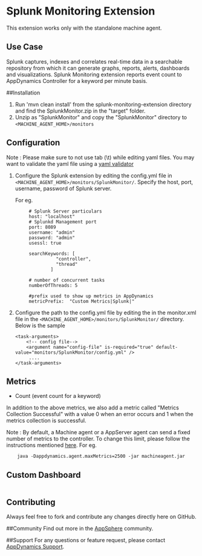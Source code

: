 # Splunk Monitoring Extension

This extension works only with the standalone machine agent.

## Use Case
Splunk captures, indexes and correlates real-time data in a searchable repository from which it can generate graphs, reports, alerts, dashboards and visualizations.
Splunk Monitoring extension reports event count to AppDynamics Controller for a keyword per minute basis.

##Installation
1. Run 'mvn clean install' from the splunk-monitoring-extension directory and find the SplunkMonitor.zip in the "target" folder.
2. Unzip as "SplunkMonitor" and copy the "SplunkMonitor" directory to `<MACHINE_AGENT_HOME>/monitors`

## Configuration ##
Note : Please make sure to not use tab (\t) while editing yaml files. You may want to validate the yaml file using a [yaml validator](http://yamllint.com/)

1. Configure the Splunk extension by editing the config.yml file in `<MACHINE_AGENT_HOME>/monitors/SplunkMonitor/`. Specify the host, port, username, password of Splunk server.

   For eg.
   ```
        # Splunk Server particulars
		host: "localhost"
		# Splunkd Management port
		port: 8089
		username: "admin"
		password: "admin"
		usessl: true

		searchKeywords: [
                  "controller",
                  "thread"
                ]

		# number of concurrent tasks
		numberOfThreads: 5

		#prefix used to show up metrics in AppDynamics
		metricPrefix:  "Custom Metrics|Splunk|"

   ```

3. Configure the path to the config.yml file by editing the <task-arguments> in the monitor.xml file in the `<MACHINE_AGENT_HOME>/monitors/SplunkMonitor/` directory. Below is the sample

     ```
     <task-arguments>
         <!-- config file-->
         <argument name="config-file" is-required="true" default-value="monitors/SplunkMonitor/config.yml" />
          ....
     </task-arguments>
    ```

## Metrics

* Count (event count for a keyword)

In addition to the above metrics, we also add a metric called "Metrics Collection Successful" with a value 0 when an error occurs and 1 when the metrics collection is successful.

Note : By default, a Machine agent or a AppServer agent can send a fixed number of metrics to the controller. To change this limit, please follow the instructions mentioned [here](http://docs.appdynamics.com/display/PRO14S/Metrics+Limits).
For eg.  
```    
    java -Dappdynamics.agent.maxMetrics=2500 -jar machineagent.jar
```

## Custom Dashboard
![]()

## Contributing
Always feel free to fork and contribute any changes directly here on GitHub.

##Community
Find out more in the [AppSphere]() community.

##Support
For any questions or feature request, please contact [AppDynamics Support](mailto:help@appdynamics.com). 

